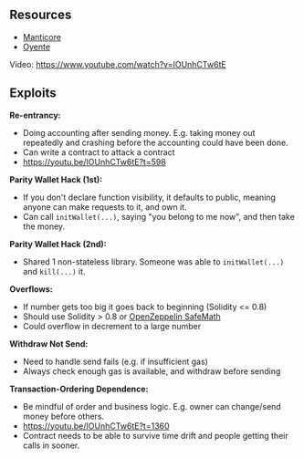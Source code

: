 ---
---

## Resources

- [Manticore](https://github.com/trailofbits/manticore)
- [Oyente](https://github.com/enzymefinance/oyente)

Video: https://www.youtube.com/watch?v=IOUnhCTw6tE

## Exploits

**Re-entrancy:**

- Doing accounting after sending money. E.g. taking money out repeatedly and crashing before the accounting could have been done.
- Can write a contract to attack a contract
- https://youtu.be/IOUnhCTw6tE?t=598

**Parity Wallet Hack (1st):**

- If you don't declare function visibility, it defaults to public, meaning anyone can make requests to it, and own it.
- Can call `initWallet(...)`, saying "you belong to me now", and then take the money.

**Parity Wallet Hack (2nd):**

- Shared 1 non-stateless library. Someone was able to `initWallet(...)` and `kill(...)` it.

**Overflows:**

- If number gets too big it goes back to beginning (Solidity <= 0.8)
- Should use Solidity > 0.8 or [OpenZeppelin SafeMath](https://github.com/OpenZeppelin/openzeppelin-contracts/blob/master/contracts/utils/math/SafeMath.sol)
- Could overflow in decrement to a large number

**Withdraw Not Send:**

- Need to handle send fails (e.g. if insufficient gas)
- Always check enough gas is available, and withdraw before sending

**Transaction-Ordering Dependence:**

- Be mindful of order and business logic. E.g. owner can change/send money before others.
- https://youtu.be/IOUnhCTw6tE?t=1360
- Contract needs to be able to survive time drift and people getting their calls in sooner.
